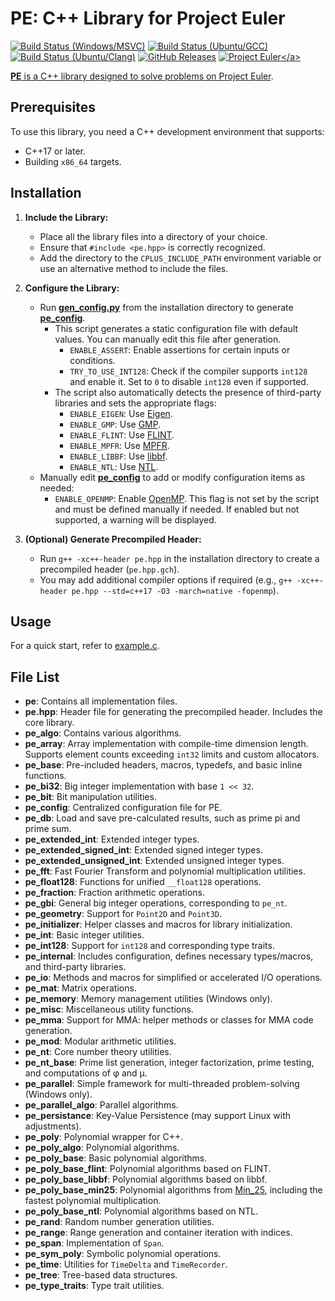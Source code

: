 # PE: C++ Library for Project Euler

[![Build Status (Windows/MSVC)](https://ci.appveyor.com/api/projects/status/scaji00tde2gb7uy?svg=true)](https://ci.appveyor.com/project/baihacker/pe-win-msvc)
[![Build Status (Ubuntu/GCC)](https://ci.appveyor.com/api/projects/status/9bt606nax24anyen?svg=true)](https://ci.appveyor.com/project/baihacker/pe-ubuntu-gcc)
[![Build Status (Ubuntu/Clang)](https://ci.appveyor.com/api/projects/status/nw243uvs95i0bj85?svg=true)](https://ci.appveyor.com/project/baihacker/pe-ubuntu-clang)
[![GitHub Releases](https://img.shields.io/github/release/baihacker/pe.svg)](https://github.com/baihacker/pe/releases)
<a href="https://projecteuler.net/recent" target="_blank">![Project Euler](https://projecteuler.net/profile/baihacker.png?)</a>

**PE** is a C++ library designed to solve problems on [Project Euler](https://projecteuler.net/recent).

## Prerequisites

To use this library, you need a C++ development environment that supports:
* C++17 or later.
* Building `x86_64` targets.

## Installation

1. **Include the Library:**
   - Place all the library files into a directory of your choice.
   - Ensure that `#include <pe.hpp>` is correctly recognized.
   - Add the directory to the `CPLUS_INCLUDE_PATH` environment variable or use an alternative method to include the files.

2. **Configure the Library:**
   - Run **[gen_config.py](https://github.com/baihacker/pe/blob/master/gen_config.py)** from the installation directory to generate **[pe_config](https://github.com/baihacker/pe/blob/master/pe_config)**.
     - This script generates a static configuration file with default values. You can manually edit this file after generation.
       - `ENABLE_ASSERT`: Enable assertions for certain inputs or conditions.
       - `TRY_TO_USE_INT128`: Check if the compiler supports `int128` and enable it. Set to `0` to disable `int128` even if supported.
     - The script also automatically detects the presence of third-party libraries and sets the appropriate flags:
       - `ENABLE_EIGEN`: Use [Eigen](http://eigen.tuxfamily.org/index.php?title=Main_Page).
       - `ENABLE_GMP`: Use [GMP](https://gmplib.org).
       - `ENABLE_FLINT`: Use [FLINT](http://www.flintlib.org).
       - `ENABLE_MPFR`: Use [MPFR](https://www.mpfr.org).
       - `ENABLE_LIBBF`: Use [libbf](https://bellard.org/libbf).
       - `ENABLE_NTL`: Use [NTL](https://www.shoup.net/ntl/download.html).
   - Manually edit **[pe_config](https://github.com/baihacker/pe/blob/master/pe_config)** to add or modify configuration items as needed:
     - `ENABLE_OPENMP`: Enable [OpenMP](http://www.openmp.org). This flag is not set by the script and must be defined manually if needed. If enabled but not supported, a warning will be displayed.

3. **(Optional) Generate Precompiled Header:**
   - Run `g++ -xc++-header pe.hpp` in the installation directory to create a precompiled header (`pe.hpp.gch`).
   - You may add additional compiler options if required (e.g., `g++ -xc++-header pe.hpp --std=c++17 -O3 -march=native -fopenmp`).

## Usage

For a quick start, refer to [example.c](https://github.com/baihacker/pe/blob/master/example/example.c).

## File List

- **pe**: Contains all implementation files.
- **pe.hpp**: Header file for generating the precompiled header. Includes the core library.
- **pe_algo**: Contains various algorithms.
- **pe_array**: Array implementation with compile-time dimension length. Supports element counts exceeding `int32` limits and custom allocators.
- **pe_base**: Pre-included headers, macros, typedefs, and basic inline functions.
- **pe_bi32**: Big integer implementation with base `1 << 32`.
- **pe_bit**: Bit manipulation utilities.
- **pe_config**: Centralized configuration file for PE.
- **pe_db**: Load and save pre-calculated results, such as prime pi and prime sum.
- **pe_extended_int**: Extended integer types.
- **pe_extended_signed_int**: Extended signed integer types.
- **pe_extended_unsigned_int**: Extended unsigned integer types.
- **pe_fft**: Fast Fourier Transform and polynomial multiplication utilities.
- **pe_float128**: Functions for unified `__float128` operations.
- **pe_fraction**: Fraction arithmetic operations.
- **pe_gbi**: General big integer operations, corresponding to `pe_nt`.
- **pe_geometry**: Support for `Point2D` and `Point3D`.
- **pe_initializer**: Helper classes and macros for library initialization.
- **pe_int**: Basic integer utilities.
- **pe_int128**: Support for `int128` and corresponding type traits.
- **pe_internal**: Includes configuration, defines necessary types/macros, and third-party libraries.
- **pe_io**: Methods and macros for simplified or accelerated I/O operations.
- **pe_mat**: Matrix operations.
- **pe_memory**: Memory management utilities (Windows only).
- **pe_misc**: Miscellaneous utility functions.
- **pe_mma**: Support for MMA: helper methods or classes for MMA code generation.
- **pe_mod**: Modular arithmetic utilities.
- **pe_nt**: Core number theory utilities.
- **pe_nt_base**: Prime list generation, integer factorization, prime testing, and computations of φ and μ.
- **pe_parallel**: Simple framework for multi-threaded problem-solving (Windows only).
- **pe_parallel_algo**: Parallel algorithms.
- **pe_persistance**: Key-Value Persistence (may support Linux with adjustments).
- **pe_poly**: Polynomial wrapper for C++.
- **pe_poly_algo**: Polynomial algorithms.
- **pe_poly_base**: Basic polynomial algorithms.
- **pe_poly_base_flint**: Polynomial algorithms based on FLINT.
- **pe_poly_base_libbf**: Polynomial algorithms based on libbf.
- **pe_poly_base_min25**: Polynomial algorithms from [Min_25](https://github.com/min-25), including the fastest polynomial multiplication.
- **pe_poly_base_ntl**: Polynomial algorithms based on NTL.
- **pe_rand**: Random number generation utilities.
- **pe_range**: Range generation and container iteration with indices.
- **pe_span**: Implementation of `Span`.
- **pe_sym_poly**: Symbolic polynomial operations.
- **pe_time**: Utilities for `TimeDelta` and `TimeRecorder`.
- **pe_tree**: Tree-based data structures.
- **pe_type_traits**: Type trait utilities.
